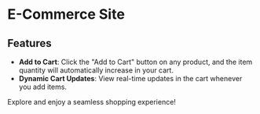 # E-Commerce Site

## Features
- **Add to Cart**: Click the "Add to Cart" button on any product, and the item quantity will automatically increase in your cart.
- **Dynamic Cart Updates**: View real-time updates in the cart whenever you add items.

Explore and enjoy a seamless shopping experience!
